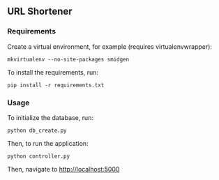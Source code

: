 ## URL Shortener

### Requirements
Create a virtual environment, for example (requires virtualenvwrapper):
```
mkvirtualenv --no-site-packages smidgen
```

To install the requirements, run:
```
pip install -r requirements.txt
```


### Usage

To initialize the database, run:
```
python db_create.py
```

Then, to run the application:
```
python controller.py
```

Then, navigate to [http://localhost:5000](http://localhost:5000)
